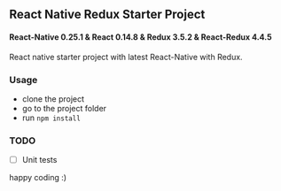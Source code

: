 ## React Native Redux Starter Project

#### React-Native 0.25.1 & React 0.14.8 & Redux 3.5.2 & React-Redux 4.4.5

React native starter project with latest React-Native with Redux.

### Usage

- clone the project
- go to the project folder
- run `npm install`

### TODO

- [ ] Unit tests


happy coding :)